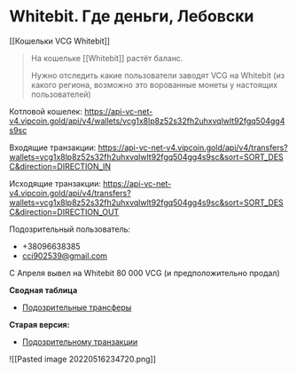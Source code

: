 # Whitebit. Где деньги, Лебовски

[[Кошельки VCG Whitebit]]

> На кошельке [[Whitebit]] растёт баланс.
> 
> Нужно отследить какие пользователи заводят VCG на Whitebit (из какого региона, возможно это ворованные монеты у настоящих пользователей)

Котловой кошелек:
https://api-vc-net-v4.vipcoin.gold/api/v4/wallets/vcg1x8lp8z52s32fh2uhxvqlwlt92fgq504gg4s9sc

Входящие транзакции:
https://api-vc-net-v4.vipcoin.gold/api/v4/transfers?wallets=vcg1x8lp8z52s32fh2uhxvqlwlt92fgq504gg4s9sc&sort=SORT_DESC&direction=DIRECTION_IN

Исходящие транзакции:
https://api-vc-net-v4.vipcoin.gold/api/v4/transfers?wallets=vcg1x8lp8z52s32fh2uhxvqlwlt92fgq504gg4s9sc&sort=SORT_DESC&direction=DIRECTION_OUT


Подозрительный пользователь:
- +38096638385
- cci902539@gmail.com

С Апреля вывел на Whitebit 80 000 VCG (и предположительно продал)

**Сводная таблица**
- [Подозрительные трансферы](https://docs.google.com/spreadsheets/d/1ArKLIQDRseNF0S2t89os1OxElgKC0sWIFgUcfTzNSwA/edit#gid=319241433)

**Старая версия:**
- [Подозрительному транзакции](https://docs.google.com/spreadsheets/d/1sPeK2Cdi9iZ66EySJS-_GUdT-KAubJK3PScZYi8-rlY/edit)


![[Pasted image 20220516234720.png]]